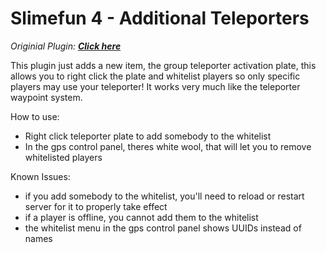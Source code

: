 # Slimefun 4 - Additional Teleporters
*Originial Plugin: [**Click here**](https://github.com/thebusybiscuit/Slimefun4/)*

This plugin just adds a new item, the group teleporter activation plate, this allows you to right click the plate and whitelist players so only specific players may use your teleporter! It works very much like the teleporter waypoint system.

How to use:

- Right click teleporter plate to add somebody to the whitelist
- In the gps control panel, theres white wool, that will let you to remove whitelisted players

Known Issues:

- if you add somebody to the whitelist, you'll need to reload or restart server for it to properly take effect
- if a player is offline, you cannot add them to the whitelist
- the whitelist menu in the gps control panel shows UUIDs instead of names
